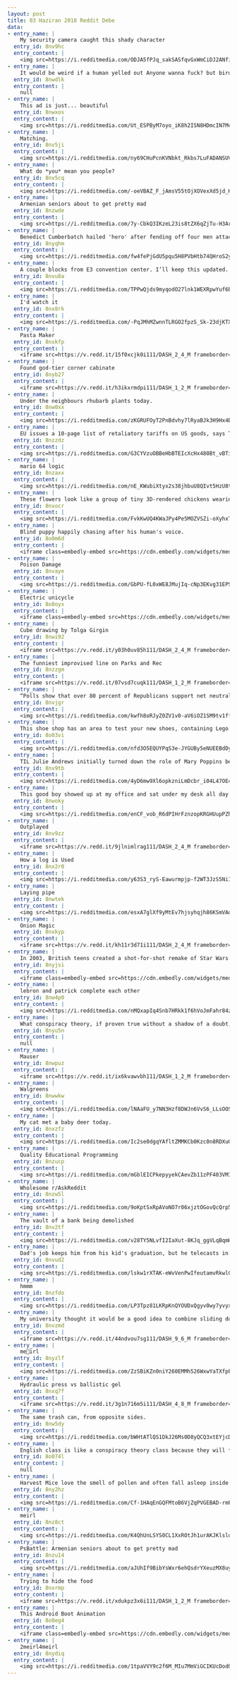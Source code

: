 ```yaml
---
layout: post
title: 03 Haziran 2018 Reddit Debe
data:
- entry_name: |
    My security camera caught this shady character
  entry_id: 8nv9hc
  entry_content: |
    <img src=https://i.redditmedia.com/ODJA5fPJq_sakSASfqvGxWmCiDJ2ANfiXxx8qhxpbDQ.jpg?s=ae5c05733783e687f65536c2c9b28945 frameborder=0>
- entry_name: |
    It would be weird if a human yelled out Anyone wanna fuck? but birds do it all day and nobody cares.
  entry_id: 8nwdlk
  entry_content: |
    null
- entry_name: |
    This ad is just... beautiful
  entry_id: 8nwxos
  entry_content: |
    <img src=https://i.redditmedia.com/Ut_ESPByM7oyo_iK8h2ISN8HDmcIN7McOaXti0JAECE.jpg?s=5aca06c38c583516c9443818764bef5f frameborder=0>
- entry_name: |
    Matching.
  entry_id: 8nv5ji
  entry_content: |
    <img src=https://i.redditmedia.com/ny69CHuPcnKVNbkt_Rkbs7LuFADANSUVISgtpwL-P8U.jpg?s=147e900a5ab84d70e6989a7ae9118864 frameborder=0>
- entry_name: |
    What do *you* mean you people?
  entry_id: 8nv5cq
  entry_content: |
    <img src=https://i.redditmedia.com/-oeVBAZ_F_jAmsV55tOjXOVexXd5jd_K4KmTbs931JI.jpg?s=09f9defa340523326f5a3b97b745de4b frameborder=0>
- entry_name: |
    Armenian seniors about to get pretty mad
  entry_id: 8nzwde
  entry_content: |
    <img src=https://i.redditmedia.com/7y-CbkQ3IKzeL23is8tZX6qZjTu-H3ArHjmMPlaMXOE.jpg?s=7e9026026f57d0f57371eed9a15abaca frameborder=0>
- entry_name: |
    Benedict Cumberbatch hailed 'hero' after fending off four men attacking Deliveroo cyclist
  entry_id: 8nyqhm
  entry_content: |
    <img src=https://i.redditmedia.com/fw4fePjGdU5pqu5H8PVbHtb74QHroS2yg7KCmHD8bd4.jpg?s=96df8f8af230902c4cd2bdb6abc404af frameborder=0>
- entry_name: |
    A couple blocks from E3 convention center. I’ll keep this updated. Stay tuned!
  entry_id: 8nvu8a
  entry_content: |
    <img src=https://i.redditmedia.com/TPPwQjds9myqodO27lnk1WEXRpwYuf6bR1hwGaWS1mY.jpg?s=11a07db91903e6cb4abb2a675f9de4d9 frameborder=0>
- entry_name: |
    I'd watch it
  entry_id: 8nx8rk
  entry_content: |
    <img src=https://i.redditmedia.com/-PqJMhMZwnnTLRGO2fpzS_Sk-23djKTX6kT2PowKVNM.jpg?s=06234634d62d7b9f2a623508e7332944 frameborder=0>
- entry_name: |
    Pasta Maker
  entry_id: 8nxkfp
  entry_content: |
    <iframe src=https://v.redd.it/15f0xcjk0i111/DASH_2_4_M frameborder=0></iframe>
- entry_name: |
    Found god-tier corner cabinate
  entry_id: 8nyb27
  entry_content: |
    <iframe src=https://v.redd.it/h3ikxrmdpi111/DASH_1_2_M frameborder=0></iframe>
- entry_name: |
    Under the neighbours rhubarb plants today.
  entry_id: 8nw0xx
  entry_content: |
    <img src=https://i.redditmedia.com/zKGRUFOyT2PnBdvhy7lRyaBJk3H9Hx4B1DGkWIbjrdI.jpg?s=884b5601eecef4311eeb58cecb4e8b87 frameborder=0>
- entry_name: |
    EU issues a 10-page list of retaliatory tariffs on US goods, says Trump is playing a 'dangerous game'
  entry_id: 8nzzdz
  entry_content: |
    <img src=https://i.redditmedia.com/G3CYVzuOBBeHbBTEIcXcHx480Bt_vBTibTTB2FFejqY.jpg?s=fc9281816f9c75bf9be0eeda4c4efb29 frameborder=0>
- entry_name: |
    mario 64 logic
  entry_id: 8nzaxx
  entry_content: |
    <img src=https://i.redditmedia.com/nE_KWubiXtyx2s38jhbuU8QIvt5HzU8tOzmRhcN5GU0.jpg?s=0a2aa39e5470b5c19a58d67fe8bc0b4e frameborder=0>
- entry_name: |
    These flowers look like a group of tiny 3D-rendered chickens wearing glasses and holding a cake
  entry_id: 8nxocr
  entry_content: |
    <img src=https://i.redditmedia.com/FvkKwUQ4KWaJPy4Pe5MOZVSZi-oXyhxTObpFgUIl1SE.jpg?s=09a09531fc9d52170f927f6dcca46cdd frameborder=0>
- entry_name: |
    Blind puppy happily chasing after his human's voice.
  entry_id: 8o0m6d
  entry_content: |
    <iframe class=embedly-embed src=https://cdn.embedly.com/widgets/media.html?src=https%3A%2F%2Fgfycat.com%2Fifr%2FEqualChiefJuliabutterfly&url=https%3A%2F%2Fgfycat.com%2Fequalchiefjuliabutterfly&image=https%3A%2F%2Fthumbs.gfycat.com%2FEqualChiefJuliabutterfly-size_restricted.gif&key=522baf40bd3911e08d854040d3dc5c07&type=text%2Fhtml&schema=gfycat width=600 height=1067 scrolling=no frameborder=0 allowfullscreen></iframe>
- entry_name: |
    Poison Damage
  entry_id: 8nvaye
  entry_content: |
    <img src=https://i.redditmedia.com/GbPU-fL0xWE8JMujIq-cNp3EKvg31EPSk-H69WDYdHA.jpg?s=0e4842e12789367301cdaa4bf2252792 frameborder=0>
- entry_name: |
    Electric unicycle
  entry_id: 8o0oyx
  entry_content: |
    <iframe class=embedly-embed src=https://cdn.embedly.com/widgets/media.html?src=https%3A%2F%2Fgfycat.com%2Fifr%2FWhimsicalCrispAsianlion&url=https%3A%2F%2Fgfycat.com%2FWhimsicalCrispAsianlion&image=https%3A%2F%2Fthumbs.gfycat.com%2FWhimsicalCrispAsianlion-size_restricted.gif&key=522baf40bd3911e08d854040d3dc5c07&type=text%2Fhtml&schema=gfycat width=480 height=480 scrolling=no frameborder=0 allowfullscreen></iframe>
- entry_name: |
    Cube drawing by Tolga Girgin
  entry_id: 8nwi92
  entry_content: |
    <iframe src=https://v.redd.it/y03h0uv85h111/DASH_2_4_M frameborder=0></iframe>
- entry_name: |
    The funniest improvised line on Parks and Rec
  entry_id: 8nzzgm
  entry_content: |
    <iframe src=https://v.redd.it/07vsd7cuqk111/DASH_1_2_M frameborder=0></iframe>
- entry_name: |
    “Polls show that over 80 percent of Republicans support net neutrality, while Democrat support is even higher, because almost everyone now knows that the internet is a prime part of our constitutional right to free speech.”
  entry_id: 8nvjgr
  entry_content: |
    <img src=https://i.redditmedia.com/kwfh8oRJyZ0ZV1v0-aV6iOZ1SM9tv1ffrnH6mdxrlpw.jpg?s=f7e10ad51ef099764aba0936858eb564 frameborder=0>
- entry_name: |
    This shoe shop has an area to test your new shoes, containing Lego...
  entry_id: 8o03vi
  entry_content: |
    <img src=https://i.redditmedia.com/nfd3O5EQUYPqS3e-JYGUBy5eNUEEBdDyjObuB4zSVfs.jpg?s=0ea0c8183c9f27b1b3cb700170bf004b frameborder=0>
- entry_name: |
    TIL Julie Andrews initially turned down the role of Mary Poppins because of her pregnancy. Walt Disney however insisted, saying we'll wait for you.
  entry_id: 8nv9tb
  entry_content: |
    <img src=https://i.redditmedia.com/4yD6mw9Xl6opkzniLmDcbr_i04L47OE4L8Vk4Hn_epQ.jpg?s=69aedc166bb54b399d9e960b6d82caa3 frameborder=0>
- entry_name: |
    This good boy showed up at my office and sat under my desk all day
  entry_id: 8nwoky
  entry_content: |
    <img src=https://i.redditmedia.com/enCF_vob_R6dPIHrFznzopKRGHUupPZhn7zqbkEeGk4.jpg?s=e13d495289f20451d7ea54121a1c7972 frameborder=0>
- entry_name: |
    Outplayed
  entry_id: 8nv9zz
  entry_content: |
    <iframe src=https://v.redd.it/9jlnimlrag111/DASH_2_4_M frameborder=0></iframe>
- entry_name: |
    How a log is Used
  entry_id: 8nx2r0
  entry_content: |
    <img src=https://i.redditmedia.com/y63S3_ryS-Eawurmpjp-f2WT3JzS5Ni1q4x_Sod1oFA.jpg?s=f43a88e2bc84f26e381d4feda7b6acf2 frameborder=0>
- entry_name: |
    Laying pipe
  entry_id: 8nwtek
  entry_content: |
    <img src=https://i.redditmedia.com/esxA7glXf9yMtEv7hjsyhqjh86KSmVAokz0Kwbulrd4.jpg?s=ec4188a57d7ad6dcc61a62575acd84f3 frameborder=0>
- entry_name: |
    Onion Magic
  entry_id: 8nxkyp
  entry_content: |
    <iframe src=https://v.redd.it/kh11r3d71i111/DASH_2_4_M frameborder=0></iframe>
- entry_name: |
    In 2003, British teens created a shot-for-shot remake of Star Wars: A New Hope using household items. Many of the characters are inexplicably wearing rabbit masks. It's over 6 years old and currently has 351 views.
  entry_id: 8nyjsi
  entry_content: |
    <iframe class=embedly-embed src=https://cdn.embedly.com/widgets/media.html?src=https%3A%2F%2Fplayer.vimeo.com%2Fvideo%2F41210663%3Fapp_id%3D122963&dntp=1&url=https%3A%2F%2Fvimeo.com%2F41210663&image=https%3A%2F%2Fi.vimeocdn.com%2Fvideo%2F285426366_640.jpg&key=522baf40bd3911e08d854040d3dc5c07&type=text%2Fhtml&schema=vimeo width=600 height=338 scrolling=no frameborder=0 allowfullscreen></iframe>
- entry_name: |
    lebron and patrick complete each other
  entry_id: 8nw4p0
  entry_content: |
    <img src=https://i.redditmedia.com/nMQxapIq4Snb7HRkk1f6hVoJmFahr84z45hZWQfWZVs.jpg?s=e303485112f1d3d5e3fc95c41049fdb4 frameborder=0>
- entry_name: |
    What conspiracy theory, if proven true without a shadow of a doubt, would cause the most chaos in less than 24 hours?
  entry_id: 8nyu5n
  entry_content: |
    null
- entry_name: |
    Mauser
  entry_id: 8nwpuz
  entry_content: |
    <iframe src=https://v.redd.it/ix6kvawvbh111/DASH_1_2_M frameborder=0></iframe>
- entry_name: |
    Walgreens
  entry_id: 8nwwkw
  entry_content: |
    <img src=https://i.redditmedia.com/lNAaFU_y7NN3Hzf8DWJn6VvS6_LLsOOS6njrGj1IgGE.jpg?s=56661aa9ef249bdb4a8e064491ca654a frameborder=0>
- entry_name: |
    My cat met a baby deer today.
  entry_id: 8nxzfz
  entry_content: |
    <img src=https://i.redditmedia.com/Ic2se0dgqYAfltZMMKCb0Kzc0n8RDXuGqs48OAIJor4.jpg?s=4ff2fa8a210f53530ba1b1971e53f37d frameborder=0>
- entry_name: |
    Quality Educational Programming
  entry_id: 8nzucp
  entry_content: |
    <img src=https://i.redditmedia.com/mGblEICPkepyyekCAevZb11zPF403VMIIiTSDx-82Zs.jpg?s=c5c833a6269309925dd9d47a2b13e4b0 frameborder=0>
- entry_name: |
    Wholesome r/AskReddit
  entry_id: 8nzw5l
  entry_content: |
    <img src=https://i.redditmedia.com/9oKptSxRpAVoNO7r06xjztOGovQcQrp5A6259J1r154.jpg?s=51712f5013a35aa0156a6bee6a05445c frameborder=0>
- entry_name: |
    The vault of a bank being demolished
  entry_id: 8nv2tf
  entry_content: |
    <img src=https://i.redditmedia.com/v28TY5NLvfI2IaXut-8KJq_ggVLqBqmHSMrn1-kzlH0.jpg?s=9ab35b35f13f6f96f4bc78e6e189cc49 frameborder=0>
- entry_name: |
    Dad's job keeps him from his kid's graduation, but he telecasts in (from space)
  entry_id: 8nvud2
  entry_content: |
    <img src=https://i.redditmedia.com/lskw1rXTAK-eWvVenPwIfeutamvRkwlCTbq-5uYHJ3Q.jpg?s=be918840c4548381e2e731c225e1eae6 frameborder=0>
- entry_name: |
    hmmm
  entry_id: 8nzfdo
  entry_content: |
    <img src=https://i.redditmedia.com/LP3Tpz81LKRpKnQYOUDxQgyv0wy7yvyx8DSj24hPUww.jpg?s=9694e50d5eba9429296a1b7d29a3beff frameborder=0>
- entry_name: |
    My university thought it would be a good idea to combine sliding doors with revolving doors.
  entry_id: 8nvzmd
  entry_content: |
    <iframe src=https://v.redd.it/44ndvou7sg111/DASH_9_6_M frameborder=0></iframe>
- entry_name: |
    me🎉irl
  entry_id: 8nyzlf
  entry_content: |
    <img src=https://i.redditmedia.com/ZzSBiKZn0niY260EMMh526WxwYaTXfpFYATs8ec4VeQ.jpg?s=83fdea06dd90e75b2811ab4f871aaedf frameborder=0>
- entry_name: |
    Hydraulic press vs ballistic gel
  entry_id: 8nxq7f
  entry_content: |
    <iframe src=https://v.redd.it/3g1n716m5i111/DASH_4_8_M frameborder=0></iframe>
- entry_name: |
    The same trash can, from opposite sides.
  entry_id: 8nw5dy
  entry_content: |
    <img src=https://i.redditmedia.com/bWHtATlQS1DkJ26Ms0D8yQCQ3xtEYjcDdpc943g47Y4.jpg?s=8b35af855fc3b533c014bf5949de336e frameborder=0>
- entry_name: |
    English class is like a conspiracy theory class because they will find meaning in absolutely anything
  entry_id: 8o074l
  entry_content: |
    null
- entry_name: |
    Harvest Mice love the smell of pollen and often fall asleep inside flowers
  entry_id: 8ny2hz
  entry_content: |
    <img src=https://i.redditmedia.com/Cf-1HAqEnGQFMtoB6VjZqPVGEBAD-rmFgj26E2Jonc4.jpg?s=4f91f56f169133004b6da6e78d826e54 frameborder=0>
- entry_name: |
    meirl
  entry_id: 8nz8ct
  entry_content: |
    <img src=https://i.redditmedia.com/K4QhUnLSYS0CL1XxROtJh1urAKJKlslql95XIqN1TDs.jpg?s=966fadcdbf128146e1ab89ff28c6abe5 frameborder=0>
- entry_name: |
    PsBattle: Armenian seniors about to get pretty mad
  entry_id: 8nzu14
  entry_content: |
    <img src=https://i.redditmedia.com/aJUhIf9BibYsWxr6ehQsdrYXeuzMX8uyHaYgbDof_Hg.jpg?s=253f521981c33b478bab1bc66e319773 frameborder=0>
- entry_name: |
    Trying to hide the food
  entry_id: 8nxrmp
  entry_content: |
    <iframe src=https://v.redd.it/xdukpz3x6i111/DASH_1_2_M frameborder=0></iframe>
- entry_name: |
    This Android Boot Animation
  entry_id: 8o0eg4
  entry_content: |
    <iframe class=embedly-embed src=https://cdn.embedly.com/widgets/media.html?src=https%3A%2F%2Fgfycat.com%2Fifr%2FBlandSlowBeaver&url=https%3A%2F%2Fgfycat.com%2Fblandslowbeaver&image=https%3A%2F%2Fthumbs.gfycat.com%2FBlandSlowBeaver-size_restricted.gif&key=522baf40bd3911e08d854040d3dc5c07&type=text%2Fhtml&schema=gfycat width=400 height=300 scrolling=no frameborder=0 allowfullscreen></iframe>
- entry_name: |
    2meirl4meirl
  entry_id: 8nydiq
  entry_content: |
    <img src=https://i.redditmedia.com/1tpaVVY9c2f6M_MIu7MmViGCIKUcDod0TVx-1_aCOTk.jpg?s=20c6ee14ad2ea25d81f953996f7d1eee frameborder=0>
---
```


